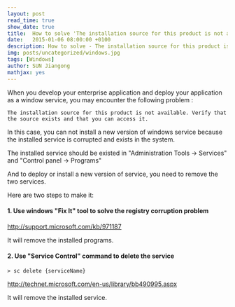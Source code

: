 ```yaml
---
layout: post
read_time: true
show_date: true
title:  How to solve 'The installation source for this product is not available' error?
date:   2015-01-06 08:00:00 +0100
description: How to solve - The installation source for this product is not available error?
img: posts/uncategorized/windows.jpg
tags: [Windows]
author: SUN Jiangong
mathjax: yes
---
```



When you develop your enterprise application and deploy your application as a window service, you may encounter the following problem : 

```batch
The installation source for this product is not available. Verify that the source exists and that you can access it.
```

In this case, you can not install a new version of windows service because the installed service is corrupted and exists in the system.

The installed service should be existed in "Administration Tools -> Services" and "Control panel -> Programs" 

And to deploy or install a new version of service, you need to remove the two services.

Here are two steps to make it:

#### 1. Use windows "Fix It" tool to solve the registry corruption problem

http://support.microsoft.com/kb/971187

It will remove the installed programs.

#### 2. Use "Service Control" command to delete the service 


```batch
> sc delete {serviceName}
```

http://technet.microsoft.com/en-us/library/bb490995.aspx

It will remove the installed service.